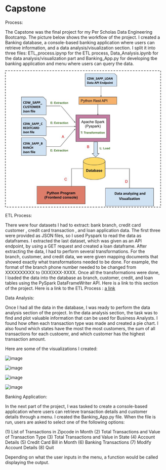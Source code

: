 # Capstone

Process:

The Capstone was the final project for my Per Scholas Data Engineering Bootcamp. The picture below shows the workflow of the project. I created a Banking database, a console-based banking application where users can retrieve information, and a data analysis/visualization section. I split it into three files: ETL_process.ipynp for the ETL process, Data_Analysis.ipynb for the data analysis/visualization part and Banking_App.py for developing tbe banking application and menu where users can query the data.

![Alt text](image.png)

ETL Process:

There were four datasets I had to extract: bank branch, credit card customer , credit card transaction , and loan application data. The first three were provided as JSON files, so I used Pyspark to read the data as dataframes. I extracted the last dataset, which was given as an API endpoint, by using a GET request and created a loan dataframe. After extracting the data, I had to perform several transformations. For the branch, customer, and credit data, we were given mapping documents that showed exactly what transformations needed to be done. For example, the format of the branch phone number needed to be changed from XXXXXXXXXX to (XXX)XXX-XXXX. Once all the transformations were done, I loaded the data into the database as branch, customer, credit, and loan tables using the PySpark DataFrameWriter API. Here is a link to this section of the project. Here is a link to the ETL Process : [a link](https://github.com/nahidnr6/Capstone/blob/main/ETL_process.ipynb)

Data Analysis:

Once I had all the data in the database, I was ready to perform the data analysis section of the project. In the data analysis section, the task was to find and plot valuable information that can be used for Business Analysts. I found how often each transaction type was made and created a pie chart. I also found which states have the most the most customers, the sum of all transactions for each custoemr, and which customer has the highest transaction amount.

Here are some of the visualizations I created:

![image](https://github.com/nahidnr6/Capstone/assets/64870566/4fe5c562-839b-47be-a95c-5db113c52b8b)

![image](https://github.com/nahidnr6/Capstone/assets/64870566/32decd00-0c6c-481d-98d1-e7db290f8fc1)

![image](https://github.com/nahidnr6/Capstone/assets/64870566/a3da9da8-e58c-4e29-ae65-57221a783d8a)

![image](https://github.com/nahidnr6/Capstone/assets/64870566/de181abd-dfec-45ec-9d16-d9b79846cd84)

Banking Application:

In the next part of the project, I was tasked to create a console-based application where users can retrieve transaction details and customer details through a menu. I created the Banking_App.py file. When the file is run, users are asked to select one of the following options:

(1) List of Transactions in Zipcode in Month
(2) Total Transactions and Value of Transaction Type
(3) Total Transactions and Value in State
(4) Account Details
(5) Credit Card Bill in Month
(6) Banking Transactions
(7) Modify Account Details
(8) Quit

Depending on what the user inputs in the menu, a function would be called displaying the output.
